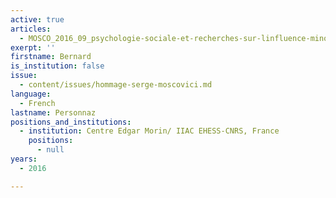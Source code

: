 ```yaml
---
active: true
articles:
  - MOSCO_2016_09_psychologie-sociale-et-recherches-sur-linfluence-minoritaire
exerpt: ''
firstname: Bernard
is_institution: false
issue:
  - content/issues/hommage-serge-moscovici.md
language:
  - French
lastname: Personnaz
positions_and_institutions:
  - institution: Centre Edgar Morin/ IIAC EHESS-CNRS, France
    positions:
      - null
years:
  - 2016

---
```

